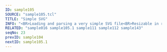 ```yaml
---
ID: sample105
SOURCE: "sample105.tcl"
TITLE: "Simple SVG"
INFO: "<BR>Loading and parsing a very simple SVG file<BR>Resizable in real-time"
RELATED: "sample016 sample105.1 sample111 sample112 sample143"
seqNo: 23
prevID: sample104
nextID: sample105.1
---
```

